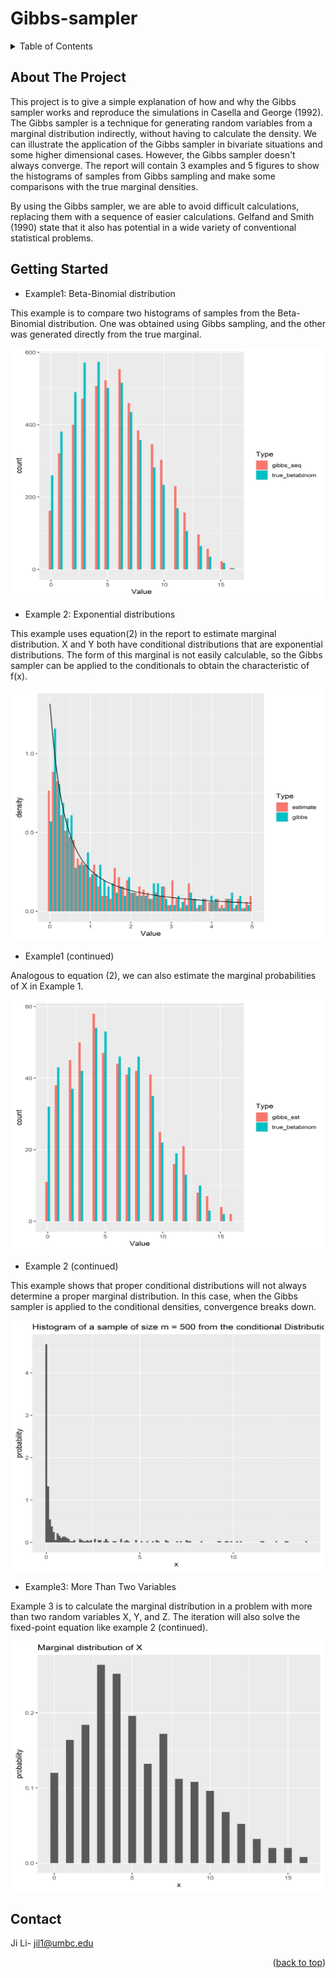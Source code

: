 # Gibbs-sampler
<!-- TABLE OF CONTENTS -->
<details>
  <summary>Table of Contents</summary>
  <ol>
    <li>
      <a href="#about-the-project">About The Project</a>
    <li>
      <a href="#getting-started">Getting Started</a>
    <li><a href="#contact">Contact</a></li>
  </ol>
</details>



<!-- ABOUT THE PROJECT -->
## About The Project

This project is to give a simple explanation of how and why the Gibbs sampler works and reproduce the simulations in Casella and George (1992). The Gibbs sampler is a technique for generating random variables from a marginal distribution indirectly, without having to calculate the density. We can illustrate the application of the Gibbs sampler in bivariate situations and some higher dimensional cases. However, the Gibbs sampler doesn't always
converge. The report will contain 3 examples and 5 figures to show the histograms of samples from Gibbs sampling and make some comparisons with the true marginal densities.

By using the Gibbs sampler, we are able to avoid difficult calculations, replacing them with a sequence of easier calculations. Gelfand and Smith (1990) state that it also has potential in a wide variety of conventional statistical problems.

<!-- GETTING STARTED -->
## Getting Started

* Example1: Beta-Binomial distribution

This example is to compare two histograms of samples from the Beta-Binomial distribution. One was obtained using Gibbs sampling, and the other was generated directly from the true marginal.

<div align="center">
<img src="https://github.com/JILI1028/Gibbs-sampler/blob/main/images/nas_mwphunnamed-chunk-2-1.png" width="500" height="400">
</div>

* Example 2: Exponential distributions

This example uses equation(2) in the report to estimate marginal distribution. X and Y both have conditional distributions that are exponential distributions. The form of this marginal is not easily calculable, so the Gibbs sampler can be applied to the conditionals to obtain the characteristic of f(x).

<div align="center">
<img src="https://github.com/JILI1028/Gibbs-sampler/blob/main/images/nas_mwphunnamed-chunk-3-1.png" width="500" height="400">
</div>

* Example1 (continued)

Analogous to equation (2), we can also estimate the marginal probabilities of X in Example 1.

<div align="center">
<img src="https://github.com/JILI1028/Gibbs-sampler/blob/main/images/nas_mwphunnamed-chunk-4-1.png" width="500" height="400">
</div>

* Example 2 (continued)

This example shows that proper conditional distributions will not always determine a proper marginal distribution. In this case, when the Gibbs sampler is applied to the conditional densities, convergence breaks down.

<div align="center">
<img src="https://github.com/JILI1028/Gibbs-sampler/blob/main/images/nas_mwphunnamed-chunk-5-1.png" width="500" height="400">
</div>

* Example3: More Than Two Variables

Example 3 is to calculate the marginal distribution in a problem with more than two random variables X, Y, and Z. The iteration will also solve the fixed-point equation like example 2 (continued).

<div align="center">
<img src="https://github.com/JILI1028/Gibbs-sampler/blob/main/images/nas_mwphunnamed-chunk-6-1.png" width="500" height="400">
</div>

<!-- CONTACT -->
## Contact

Ji Li- jil1@umbc.edu

<p align="right">(<a href="#readme-top">back to top</a>)</p>



<!-- ACKNOWLEDGMENTS -->

<!-- MARKDOWN LINKS & IMAGES -->
